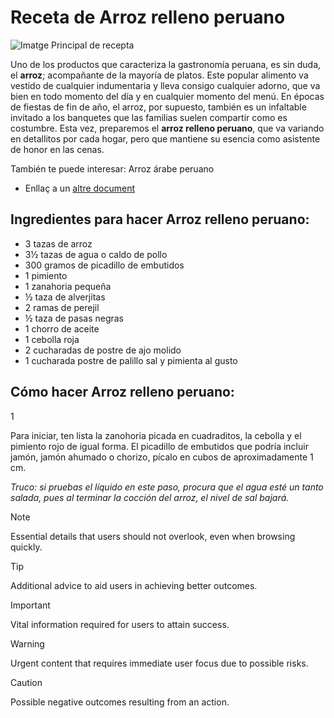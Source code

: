 # Receta de Arroz relleno peruano

![Imatge Principal de recepta](https://cdn0.recetasgratis.net/es/posts/1/7/0/arroz_relleno_peruano_77071_600.webp)

Uno de los productos que caracteriza la gastronomía peruana, es sin duda, el **arroz**; acompañante de la mayoría de platos. Este popular alimento va vestido de cualquier indumentaria y lleva consigo cualquier adorno, que va bien en todo momento del día y en cualquier momento del menú. En épocas de fiestas de fin de año, el arroz, por supuesto, también es un infaltable invitado a los banquetes que las familias suelen compartir como es costumbre. Esta vez, preparemos el **arroz relleno peruano**, que va variando en detallitos por cada hogar, pero que mantiene su esencia como asistente de honor en las cenas.


También te puede interesar: Arroz árabe peruano
- Enllaç a un [altre document](document_alternatiu.md)


## Ingredientes para hacer Arroz relleno peruano:

- 3 tazas de arroz
- 3½ tazas de agua o caldo de pollo
- 300 gramos de picadillo de embutidos
- 1 pimiento
- 1 zanahoria pequeña
- ½ taza de alverjitas
- 2 ramas de perejil
- ½ taza de pasas negras
- 1 chorro de aceite
- 1 cebolla roja
- 2 cucharadas de postre de ajo molido
- 1 cucharada postre de palillo
sal y pimienta al gusto 

## Cómo hacer Arroz relleno peruano:
1

Para iniciar, ten lista la zanohoria picada en cuadraditos, la cebolla y el pimiento rojo de igual forma. El picadillo de embutidos que podría incluir jamón, jamón ahumado o chorizo, pícalo en cubos de aproximadamente 1 cm.


_Truco: si pruebas el líquido en este paso, procura que el agua esté un tanto salada, pues al terminar la cocción del arroz, el nivel de sal bajará._


> [!NOTE]
> Essential details that users should not overlook, even when browsing quickly.

> [!TIP]
> Additional advice to aid users in achieving better outcomes.

> [!IMPORTANT]
> Vital information required for users to attain success.

> [!WARNING]
> Urgent content that requires immediate user focus due to possible risks.

> [!CAUTION]
> Possible negative outcomes resulting from an action.